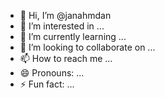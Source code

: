 - 👋 Hi, I’m @janahmdan
- 👀 I’m interested in ...
- 🌱 I’m currently learning ...
- 💞️ I’m looking to collaborate on ...
- 📫 How to reach me ...
- 😄 Pronouns: ...
- ⚡ Fun fact: ...

<!---
janahmdan/janahmdan is a ✨ special ✨ repository because its `README.md` (this file) appears on your GitHub profile.
You can click the Preview link to take a look at your changes.
--->
